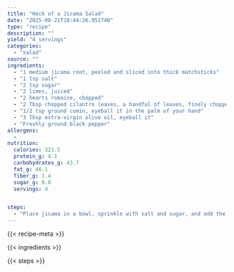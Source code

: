 ```yaml
---
title: "Heck of a Jicama Salad"
date: "2025-08-21T10:44:26.952740"
type: "recipe"
description: ""
yield: "4 servings"
categories:
  - "salad"
source: ""
ingredients:
  - "1 medium jicama root, peeled and sliced into thick matchsticks"
  - "1 tsp salt"
  - "2 tsp sugar"
  - "2 limes, juiced"
  - "2 hearts romaine, chopped"
  - "2 Tbsp chopped cilantro leaves, a handful of leaves, finely chopped"
  - "1/2 tsp ground cumin, eyeball it in the palm of your hand"
  - "3 Tbsp extra-virgin olive oil, eyeball it"
  - "Freshly ground black pepper"
allergens:
  -
nutrition:
  calories: 321.5
  protein_g: 4.1
  carbohydrates_g: 43.7
  fat_g: 46.1
  fiber_g: 1.4
  sugar_g: 0.0
  servings: 4


steps:
  - "Place jicama in a bowl, sprinkle with salt and sugar, and add the juice of 1 lime. Let jicama stand 15 minutes. While jicama softens, work on the rest of your meal."
---
```


{{< recipe-meta >}}

{{< ingredients >}}

{{< steps >}}
